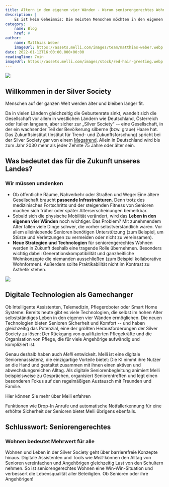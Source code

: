 ```yaml
---
title: Altern in den eigenen vier Wänden - Warum seniorengerechtes Wohnen ein Trend mit Zukunft ist
description: |
    Es ist kein Geheimnis: Die meisten Menschen möchten in den eigenen vier Wänden alt werden und nicht im Alten- oder Pflegeheim. In unserem Artikel verraten wir, was dieser Trend für unsere Gesellschaft bedeutet und wie Technologie das seniorengerechte Wohnen schon heute vereinfachen kann.
category:
    name: Blog
    href: #
author:
    name: Matthias Weber
    imageUrl: https://assets.melli.com/images/team/matthias-weber.webp
date: 2022-01-12T16:00:00.000+00:00
readingTime: 7min
imageUrl: https://assets.melli.com/images/stock/red-hair-greeting.webp
---
```


![](https://assets.melli.com/images/stock/red-hair-greeting.webp)

## Willkommen in der Silver Society

Menschen auf der ganzen Welt werden älter und bleiben länger fit.

Da in vielen Ländern gleichzeitig die Geburtenrate sinkt, wandelt sich die Gesellschaft vor allem in westlichen Ländern wie Deutschland, Österreich oder Italien langsam, aber sicher zur „Silver Society" -- eine Gesellschaft, in der ein wachsender Teil der Bevölkerung silberne (bzw. graue) Haare hat. Das Zukunftsinstitut (Institut für Trend- und Zukunftsforschung) spricht bei der Silver Society gar von einem [Megatrend](https://www.zukunftsinstitut.de/dossier/megatrend-silver-society/).  Allein in Deutschland wird bis zum Jahr 2030 mehr als jeder Zehnte 75 Jahre oder älter sein.

## Was bedeutet das für die Zukunft unseres Landes?

### Wir müssen umdenken

* Ob öffentliche Räume, Nahverkehr oder Straßen und Wege: Eine ältere Gesellschaft braucht **passende Infrastrukturen**. Denn trotz des medizinisches Fortschritts und der steigenden Fitness von Senioren machen sich früher oder später Alterserscheinungen bemerkbar.
* Sobald sich die physische Mobilität verändert, wird das **Leben in den eigenen vier Wänden** noch wichtiger. Das Problem? Mit zunehmendem Alter fallen viele Dinge schwer, die vorher selbstverständlich waren. Vor allem alleinlebende Senioren benötigen Unterstützung (zum Beispiel, um Stürze und Verletzungen zu vermeiden oder nicht zu vereinsamen).
* **Neue Strategien und Technologien** für seniorengerechtes Wohnen werden in Zukunft deshalb eine tragende Rolle übernehmen. Besonders wichtig dabei: Generationskompatibilität und ganzheitliche Wohnkonzepte die niemanden ausschließen (zum Beispiel kollaborative Wohnformen). Außerdem sollte Praktikabilität nicht im Kontrast zu Ästhetik stehen.


![](https://assets.melli.com/stock/video-chat-1.webp)

## Digitale Technologien als Gamechanger

Ob Intelligente Assistenten, Telemedizin, Pflegeroboter oder Smart Home
Systeme: Bereits heute gibt es viele Technologien, die selbst im hohen
Alter selbstständiges Leben in den eigenen vier Wänden ermöglichen. Die
neuen Technologien bieten Senioren Sicherheit und Komfort -- und haben
gleichzeitig das Potenzial, eine der größten Herausforderungen der
Silver Society zu lösen: Der Rückgang von qualifizierten Pflegekräfte
und die Organisation von Pflege, die für viele Angehörige aufwändig und
kompliziert ist.

<Testimonial
    name="Dr. Ariane Schenk" 
    role="Bereichsleiterin Health & Pharma bei Bitkom" 
    url="https://www.bitkom.org/"
    imageUrl="https://www.bitkom.org/sites/main/files/styles/400_x_533/public/2019-08/ariane_schenk_a_web_m.jpg?h=6ff6549d&itok=a2_2whot"
    text="Die Digitalisierung kann Seniorinnen und Senioren wertvolle Dienste leisten und in einer älter werdenden Gesellschaft auch der Schlüssel für ein langes Leben in den eigenen vier Wänden sein"
/>

Genau deshalb haben auch *Melli* entwickelt. Melli ist eine digitale
Seniorenassistenz, die einzigartige Vorteile bietet: Die KI nimmt ihre
Nutzer an die Hand und gestaltet zusammen mit ihnen einen aktiven und
abwechslungsreichen Alltag. Als digitale Seniorenbegleitung animiert
Melli beispielsweise zu Gesprächen, organisiert Seniorentreffen und
legt einen besonderen Fokus auf den regelmäßigen Austausch mit Freunden
und Familie.

<router-link to="/">
Hier können Sie mehr über Melli erfahren
</router-link>

Funktionen wie Drop-In Anrufe und automatische Notfallerkennung für eine
erhöhte Sicherheit der Senioren bietet Melli übrigens ebenfalls.

## Schlusswort: Seniorengerechtes

### Wohnen bedeutet Mehrwert für alle

Wohnen und Leben in der Silver Society geht über barrierefreie Konzepte
hinaus. Digitale Assistenten und Tools wie *Melli* können den Alltag
von Senioren vereinfachen und Angehörigen gleichzeitig Last von den
Schultern nehmen. So ist seniorengerechtes Wohnen eine Win-Win-Situation
und verbessert die Lebensqualität aller Beteiligten. Ob Senioren oder
ihre Angehörigen!
